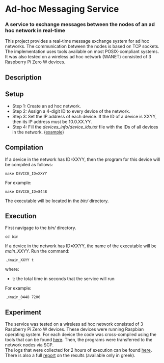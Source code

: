 # Ad-hoc Messaging Service
### A service to exchange messages between the nodes of an ad hoc network in real-time

This project provides a real-time message exchange system for ad hoc networks. The communication between the nodes is based on TCP sockets. The implementation uses tools available on most POSIX-compliant systems. It was also tested on a wireless ad hoc network (WANET) consisted of 3 Raspberry Pi Zero W devices.

## Description

## Setup

* Step 1: Create an ad hoc network.
* Step 2: Assign a 4-digit ID to every device of the network.
* Step 3: Set the IP address of each device. If the ID of a device is XXYY, then its IP address must be 10.0.XX.YY.
* Step 4: Fill the *devices_info/device_ids.txt* file with the IDs of all devices in the network. ([example](devices_info/device_ids.txt))

## Compilation
If a device in the network has ID=XXYY, then the program for this device will be compiled as follows:

    make DEVICE_ID=XXYY
    
For example:

    make DEVICE_ID=8448
    
The executable will be located in the *bin/* directory.

## Execution
First navigage to the *bin/* directory.

    cd bin

If a device in the network has ID=XXYY, the name of the executable will be *main_XXYY*.
Run the command:

    ./main_XXYY t
    
where:
* t: the total time in seconds that the service will run 
  
For example:

    ./main_8448 7200

## Experiment 
The service was tested on a wireless ad hoc network consisted of 3 Raspberry Pi Zero W devices. These devices were running Raspbian operating system. For each device the code was cross-compiled using the tools that can be found [here](https://github.com/abhiTronix/raspberry-pi-cross-compilers). Then, the programs were transferred to the network nodes via SCP. \
The logs that were collected for 2 hours of execution can be found [here](logs/). There is also a full [report](experiment_report/report.pdf) on the results (available only in greek). 
